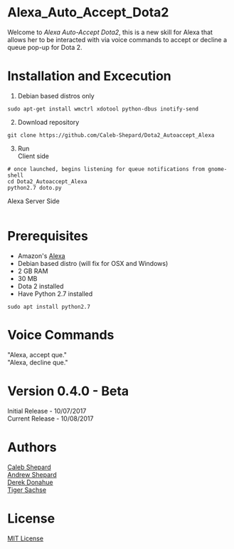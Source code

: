 # Alexa_Auto_Accept_Dota2
Welcome to *Alexa Auto-Accept Dota2*, this is a new skill for Alexa that allows her to be interacted with via voice commands to accept or decline a queue pop-up for Dota 2. <br />

# Installation and Excecution
1) Debian based distros only
```
sudo apt-get install wmctrl xdotool python-dbus inotify-send
```
2) Download repository
```
git clone https://github.com/Caleb-Shepard/Dota2_Autoaccept_Alexa
```
3) Run <br />
Client side
```
# once launched, begins listening for queue notifications from gnome-shell
cd Dota2_Autoaccept_Alexa
python2.7 doto.py
```
Alexa
Server Side
```

```


# Prerequisites
* Amazon's [Alexa](https://www.amazon.com/b/?ie=UTF8&node=9818047011&tag=mh0b-20&hvadid=77721756043382&hvqmt=e&hvbmt=be&hvdev=c&ref=pd_sl_iwlt1gvek_e) <br />
* Debian based distro (will fix for OSX and Windows) <br />
* 2 GB RAM <br />
* 30 MB  <br />
* Dota 2 installed  <br />
* Have Python 2.7 installed
```
sudo apt install python2.7
``` 
# Voice Commands
"Alexa, accept que." <br />
"Alexa, decline que."

# Version 0.4.0 - Beta
Initial Release - 10/07/2017 <br />
Current Release - 10/08/2017

# Authors
[Caleb Shepard](https://github.com/Caleb-Shepard) <br />
[Andrew Shepard](https://github.com/Andrew-Shepard) <br />
[Derek Donahue](https://www.facebook.com/derek.donahue.94) <br />
[Tiger Sachse](https://github.com/tgsachse)

# License
[MIT License](LICENSE)
